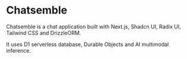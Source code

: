 # Chatsemble

Chatsemble is a chat application built with Next.js, Shadcn UI, Radix UI, Tailwind CSS and DrizzleORM.

It uses D1 serverless database, Durable Objects and AI multimodal inference.
